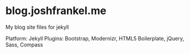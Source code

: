 blog.joshfrankel.me
===================

My blog site files for jekyll

Platform: Jekyll
Plugins: Bootstrap, Modernizr, HTML5 Boilerplate, jQuery, Sass, Compass
